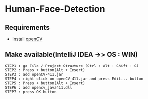 # Human-Face-Detection

## Requirements
* Install [openCV](https://opencv.org/releases)


## Make available(IntelliJ IDEA  ->> OS : WIN) 
```
STEP1 : go File / Project Structure (Ctrl + Alt + Shift + S)
STEP2 : Press + button(Alt + Insert)
STEP3 : add openCV-411.jar
STEP4 : right click on openCV-411.jar and press Edit... button
STEP5 : Press + button(Alt + Insert)
STEP6 : add opencv_java411.dll
STEP7 : press OK button

```
